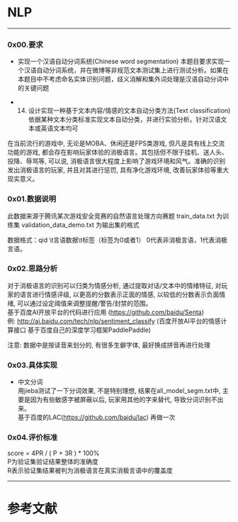 # NLP
---
### 0x00.要求

+ 实现一个汉语自动分词系统(Chinese word segmentation)
本题目要求实现一个汉语自动分词系统，并在微博等非规范文本测试集上进行测试分析。如果在本题目中不考虑命名实体识别问题，歧义消解和集外词处理是汉语自动分词中的关键问题

+ 14. 设计实现一种基于文本内容/情感的文本自动分类方法(Text classification)
依据某种文本分类标准实现文本自动分类，并进行实验分析。针对汉语文本或英语文本均可

在当前流行的游戏中, 无论是MOBA、休闲还是FPS类游戏, 但凡是具有线上交流功能的游戏, 都会存在影响玩家体验的消极语言。其包括但不限于挂机、送人头、投降、辱骂等, 可以说, 消极语言很大程度上影响了游戏环境和风气。准确的识别发出消极语言的玩家, 并且对其进行惩罚, 具有净化游戏环境, 改善玩家体验等重大现实意义。

### 0x01.数据说明
此数据来源于腾讯某次游戏安全竞赛的自然语言处理方向赛题
train_data.txt 为训练集
validation_data_demo.txt 为输出集的格式

数据格式：qid \t言语数据\t标签（标签为0或者1）
		0代表非消极言语，1代表消极言语。


### 0x02.思路分析       
对于消极语言的识别可以归类为情感分析, 通过提取对话/文本中的情绪特征, 对玩家的语言进行情感评级, 以更高的分数表示正面的情感, 以较低的分数表示负面情绪, 可以通过设定阈值来调整提醒/警告/封禁的范围。     
基于百度AI开放平台的代码进行应用 (https://github.com/baidu/Senta)     
例: http://ai.baidu.com/tech/nlp/sentiment_classify (百度开放AI平台的情感计算接口 基于百度自己的深度学习框架PaddlePaddle)

注意: 数据中是按读音来划分的, 有很多生僻字体, 最好换成拼音再进行处理


### 0x03.具体实现         
+ 中文分词       
  用jieba测试了一下分词效果, 不是特别理想, 结果在all_model_segm.txt中, 主要是因为有些敏感字被屏蔽以后, 玩家用其他的字来替代, 导致分词识别不出来。      
  基于百度的LAC(https://github.com/baidu/lac) 再做一次


### 0x04.评价标准
score = 4PR / ( P + 3R ) * 100%    
P为验证集验证结果整体的准确度     
R表示验证集结果被判为消极语言在真实消极言语中的覆盖度      
 

---
# 参考文献
